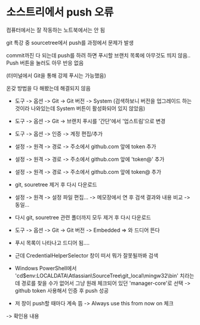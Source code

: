 # 소스트리에서 push 오류

컴퓨터에서는 잘 작동하는 노트북에서는 안 됨

git 특강 중 sourcetree에서 push를 과정에서 문제가 발생

commit까진 다 되는데 push를 하려 하면 푸시할 브랜치 목록에 아무것도 띄지 않음..
Push 버튼을 눌러도 아무 반응 없음

(터미널에서 Git을 통해 강제 푸시는 가능했음)


온갖 방법을 다 해봤는데 해결되지 않음
- 도구 -> 옵션 -> Git -> Git 버전 -> System (검색하보니 버전을 업그레이드 하는 것이라 나와있는데 System 버튼이 활성화되어 있지 않았음)
- 도구 -> 옵션 -> Git -> 브랜치 푸시를 '간단'에서 '업스트림'으로 변경
- 도구 -> 옵션 -> 인증 -> 계정 편집/추가
- 설정 -> 원격 -> 경로 -> 주소에서 github.com 앞에 token 추가
- 설정 -> 원격 -> 경로 -> 주소에서 github.com 앞에 'token@' 추가
- 설정 -> 원격 -> 경로 -> 주소에서 github.com 앞에 token@ 추가
- git, souretree 제거 후 다시 다운로드
- 설정 -> 원격 -> 설정 파일 편집... -> 메모장에서 연 후 검색 결과와 내용 비교 -> 동일...
- 다시 git, souretree 관련 폴더까지 모두 제거 후 다시 다운로드
- 도구 -> 옵션 -> Git -> Git 버전 -> Embedded
=> 와 드디어 뜬다

- 푸시 목록이 나타나고 드디어 됨....

- 근데 CredentialHelperSelector 창이 떠서 뭐가 잘못될까봐 검색
- Windows PowerShell에서 'cd$env:LOCALDATA\Atlassian\SourceTree\git_local\mingw32\bin\' 치라는데 경로를 찾을 수가 없어서 그냥 원래 체크되어 있던 'manager-core'로 선택
-> github token 사용해서 인증 후 push 성공

- 저 창이 push할 때마다 계속 뜸 -> Always use this from now on 체크

-> 확인용 내용